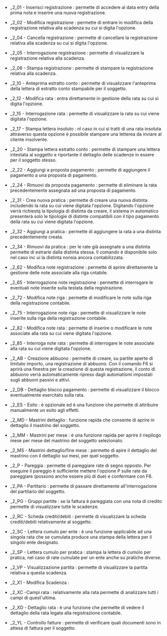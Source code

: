  * _2_01 - Inserisci registrazione :  permette di accedere al data entry della prima nota e inserire una nuova registrazione.

 * _2_02 - Modifica registrazione :  permette di entrare in modifica della registrazione relativa alla scadenza su cui si digita l'opzione.

 * _2_04 - Cancella registrazione :  permette di cancellare la registrazione relativa alla scadenza su cui si digita l'opzione.

 * _2_05 - Interrogazione registrazione :  permette di visualizzare la registrazione relativa alla scadenza.

 * _2_06 - Stampa registrazione :  permette di stampare la registrazione relativa alla scadenza.

 * _2_10 - Anteprima estratto conto :  permette di visualizzare l'anteprima della lettera di estratto conto stampabile per il soggetto.

* _2_12 - Modifica rata :  entra direttamente in gestione della rata su cui si digita l'opzione.

 * _2_15 - Interrogazione rata :  permette di visualizzare la rata su cui viene digitata l'opzione.

 * _2_17 - Stampa lettera insoluto :  nl caso in cui si tratti di una rata insoluta attraverso questa opzione è possibile stampare una letterea da inviare al cliente insolvente.

 * _2_20 - Stampa lettera estratto conto :  permette di stampare una lettera intestata al soggetto e riportante il dettaglio delle scadenze in essere per il soggetto stesso.

 * _2_22 - Aggiungi a proposta pagamento :  permette di aggiungere il pagamento a una proposta di pagamento.

 * _2_24 - Rimuovi da proposta pagamento :  permette di eliminare la rata precedentemente assegnata ad una proposta di pagamento.

 * _2_31 - Crea nuova pratica :  permette di creare una nuova distinta includendo la rata su cui viene digitata l'opzione. Digitando l'opzione verrà richiestq la tipologia di distinta da creare, il sistema in automatico presenterà solo le tipologie di distinte compatibili con il tipo pagamento della rata su cui viene digitata l'opzione.

 * _2_32 - Aggiungi a pratica :  permette di aggiungere la rata a una distinta precedentemente creata.

 * _2_34 - Rimuovi da pratica :  per le rate già assegnate a una distinta permette di estrarle dalla distinta stessa. Il comando è disponibile solo nel caso inc ui la distinta nonsia ancora contabilizzata.

 * _2_62 - Modifica note registrazione :  permette di aprire direttamente la gestione delle note associate alla riga cntabile.

 * _2_65 - Interrogazione note registrazione :  permette di interrogare le eventuali note inserite sulla testata della registrazione.

 * _2_72 - Modifica note riga :  permette di modificare le note sulla riga della registrazione contabile.

 * _2_75 - Interrogazione note riga :  permette di visualizzare le note inserite sulla riga della registrazione contabile.

 * _2_82 - Modifica note rata :  permette di inserire o modificare le note associate alla rata su cui viene digitata l'opzione.

 * _2_85 - Interroga note rata :  permette di interrogare le note associate alla rata su cui viene digitata l'opzione.

* _2_AB - Creazione abbuono :  permette di creare, su partite aperte di limitato importo, una registrazione di abbuono. Con il comando F6 si aprirà una finestra per la creazione di questa registrazione, il conto di abbuono verrà automaticamente ripreso dagli automatismi impostati sugli abbuoni passivi e attivi.

* _2_DB - Dettaglio blocco pagamento :  permette di visualizzare il blocco eventualmente esercitato sulla rata.

 * _2_ES - Esito :  è opzionale ed è una funzione che permette di attribuire manualmente un esito agli effetti.

 * _2_MD - Mastrini dettaglio :  funzione rapida che consente di aprire in dettaglio il mastrino del soggetto.

 * _2_MM - Mastrini per mese :  è una funzione rapida per aprire il riepilogo mese per mese del mastrino del soggetto selezionato.

 * _2_MS - Mastrini dettaglio/fine mese :  permette di apire il dettaglio del mastrino con il dettaglio sui mesi, per quel soggetto.

 * _2_P - Pareggia :  permette di pareggiare rate di segno opposto. Per eseguire il pareggio è sufficiente mettere l'opzione P sulle rate da pareggiare (possono anche essere più di due) e confermare con F6.

* _2_PA - Partitario :  permette di passare direttamente all'interrogazione del partitario del soggetto.

 * _2_PG - Gruppi partite :  se la fattura è pareggiata con una nota di credito permette di visualizzare tutte le scadenze.

 * _2_RC - Scheda crediti/debiti :  permette di visualizzare la scheda crediti/debiti relativamente al soggetto.

 * _2_SC - Lettera cumulo per ente :  è una funzione applicabile ad una singola rata che se cumulata produce una stampa della lettera per il singolo ente designato.

 * _2_SP - Lettera cumulo per pratica :  stampa la lettera di cumolo per pratica, nel caso di rate cumulate per un ente anche su pratiche diverse.

 * _2_VP - Visualizzazione partita :  permette di visualizzare la partita relativa a questa scadenza.

 * _2_X1 - Modifica Scadenza : 

 * _2_XC -Campi rata :  relativamente alla rata permette di analizzare tutti i campi di quest'ultima.

 * _2_XD - Dettaglio rata :  è una funzione che permette di vedere il dettaglio della rata legata alla registrazione contabile.

* _2_YL - Controllo fatture :  permette di verificare quali documenti sono in attesa di fattura per il soggetto.


